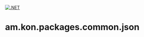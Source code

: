 [![.NET](https://github.com/konak/am.kon.packages.common.json/actions/workflows/dotnet.yml/badge.svg?branch=main)](https://github.com/konak/am.kon.packages.common.json/actions/workflows/dotnet.yml)

# am.kon.packages.common.json
